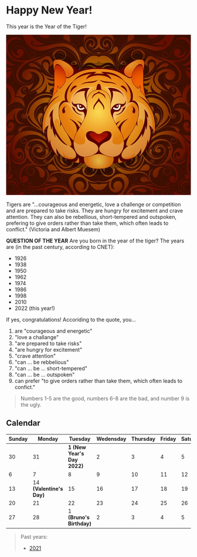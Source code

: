 # Happy New Year!

This year is the Year of the Tiger!

![Year of the Tiger](assets/img/B6946BD0-9E06-4012-BF1E-ECBC246685B5.jpeg)

Tigers are "...courageous and energetic, love a challenge or competition and are prepared to take risks. They are hungry for excitement and crave attention. They can also be rebellious, short-tempered and outspoken, prefering to give orders rather than take them, which often leads to conflict." (Victoria and Albert Muesem)

**QUESTION OF THE YEAR** Are you born in the year of the tiger? The years are (in the past century, according to CNET):

- 1926
- 1938
- 1950
- 1962
- 1974
- 1986
- 1998
- 2010
- 2022 (this year!)

If yes, congratulations! Accoriding to the quote, you...

1. are "courageous and energetic"
2. "love a challange"
3. "are prepared to take risks"
4. "are hungry for excitement"
5. "crave attention"
6. "can ... be rebbelious"
7. "can ... be ... short-tempered"
8. "can ... be ... outspoken"
9. can prefer "to give orders rather than take them, which often leads to confict."

> Numbers 1-5 are the good, numbers 6-8 are the bad, and number 9 is the ugly.

## Calendar

| Sunday | Monday | Tuesday | Wedensday | Thursday | Friday | Saturday |
|---|---|---|---|---|---|---|
| 30 | 31 | **1 (New Year's Day 2022)** | 2 | 3 | 4 | 5 |
| 6 | 7 | 8 | 9 | 10 | 11 | 12 |
| 13 | 14 **(Valentine's Day)** | 15 | 16 | 17 | 18 | 19 |
| 20 | 21 | 22 | 23 | 24 | 25 | 26 |
| 27 | 28 | 1 **(Bruno's Birthday)** | 2 | 3 | 4 | 5 |


> Past years:
> 
> - [2021](2021)
